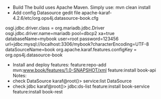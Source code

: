 - Build
    The build uses Apache Maven. Simply use:
    mvn clean install
- Add config Datasource
gedit file apache-karaf-4.2.6/etc/org.ops4j.datasource-book.cfg

osgi.jdbc.driver.class = org.mariadb.jdbc.Driver
osgi.jdbc.driver.name=mariadb
pool=dbcp2
xa=true
databaseName=mybook
user=root
password=123456
url=jdbc:mysql://localhost:3306/mybook?characterEncoding=UTF-8
dataSourceName=book
org.apache.karaf.features.configKey = org.ops4j.datasource-book

- Install and deploy features:
feature:repo-add mvn:www.book/features/1.0-SNAPSHOT/xml
feature:install book-api
Notes:
- check DataSource
karaf@root()> service:list DataSource
- check jdbc
karaf@root()> jdbc:ds-list
feature:install book-service
feature:install book-rest










